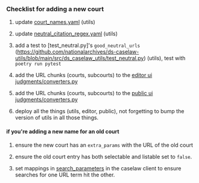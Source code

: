 ### Checklist for adding a new court

1. update [court_names.yaml](https://github.com/nationalarchives/ds-caselaw-utils/blob/main/src/ds_caselaw_utils/data/court_names.yaml) (utils)

2. update [neutral_citation_regex.yaml](https://github.com/nationalarchives/ds-caselaw-utils/blob/main/src/ds_caselaw_utils/data/neutral_citation_regex.yaml) (utils)

3. add a test to [test_neutral.py]'s `good_neutral_urls` (https://github.com/nationalarchives/ds-caselaw-utils/blob/main/src/ds_caselaw_utils/test_neutral.py) (utils), test with `poetry run pytest`

4. add the URL chunks (courts, subcourts) to the [editor ui judgments/converters.py](https://github.com/nationalarchives/ds-caselaw-editor-ui/blob/main/judgments/converters.py)

5. add the URL chunks (courts, subcourts) to the [public ui judgments/converters.py](https://github.com/nationalarchives/ds-caselaw-public-ui/blob/main/judgments/converters.py)

6. deploy all the things (utils, editor, public), not forgetting to bump
   the version of utils in all those things.

#### if you're adding a new name for an old court

1. ensure the new court has an `extra_params` with the URL of the old court

2. ensure the old court entry has both selectable and listable set to `false`.

3. set mappings in [search_parameters](https://github.com/nationalarchives/ds-caselaw-custom-api-client/blob/main/src/caselawclient/search_parameters.py) in the caselaw client to ensure searches for one URL term hit the other.
